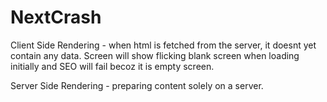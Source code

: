 # NextCrash

Client Side Rendering - when html is fetched from the server, it doesnt yet contain any data.
Screen will show flicking blank screen when loading initially and SEO will fail becoz it is empty screen.

Server Side Rendering - preparing content solely on a server.


